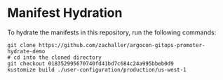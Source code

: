 # Manifest Hydration

To hydrate the manifests in this repository, run the following commands:

```shell
git clone https://github.com/zachaller/argocon-gitops-promoter-hydrate-demo
# cd into the cloned directory
git checkout 018352995670740fd41bd7c684c24a995bbeb0d9
kustomize build ./user-configuration/production/us-west-1
```
